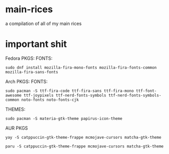 # main-rices
a compilation of all of my main rices

# important shit
Fedora PKGS:
FONTS:
```
sudo dnf install mozilla-fira-mono-fonts mozilla-fira-fonts-common mozilla-fira-sans-fonts 
```

Arch PKGS:
FONTS:
```
sudo pacman -S ttf-fira-code ttf-fira-sans ttf-fira-mono ttf-font-awesome ttf-joypixels ttf-nerd-fonts-symbols ttf-nerd-fonts-symbols-common noto-fonts noto-fonts-cjk
```
THEMES:
```
sudo pacman -S materia-gtk-theme papirus-icon-theme
```
AUR PKGS
```
yay -S catppuccin-gtk-theme-frappe mcmojave-cursors matcha-gtk-theme
```
```
paru -S catppuccin-gtk-theme-frappe mcmojave-cursors matcha-gtk-theme
```
